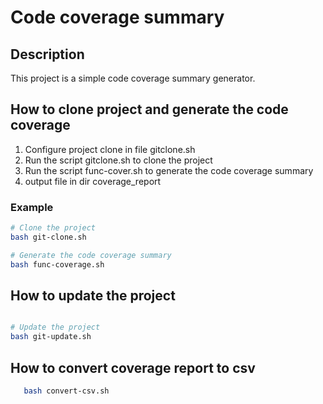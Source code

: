 # Code coverage summary

## Description
This project is a simple code coverage summary generator.

## How to clone project and generate the code coverage
1. Configure project clone in file gitclone.sh
2. Run the script gitclone.sh to clone the project
3. Run the script func-cover.sh to generate the code coverage summary
4. output file in dir coverage_report

### Example 
```bash
# Clone the project
bash git-clone.sh

# Generate the code coverage summary
bash func-coverage.sh

```

## How to update the project 
```bash

# Update the project
bash git-update.sh

```

## How to convert coverage report to  csv
```bash
   bash convert-csv.sh
```